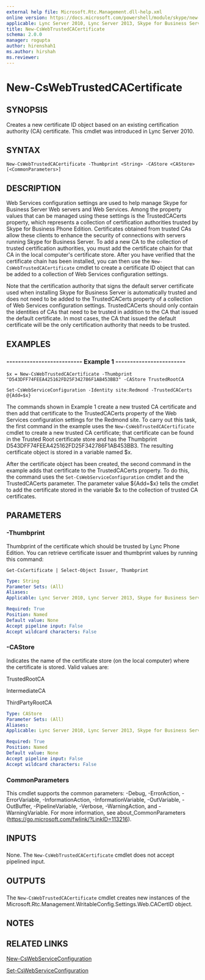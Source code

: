 ```yaml
---
external help file: Microsoft.Rtc.Management.dll-help.xml
online version: https://docs.microsoft.com/powershell/module/skype/new-cswebtrustedcacertificate
applicable: Lync Server 2010, Lync Server 2013, Skype for Business Server 2015, Skype for Business Server 2019
title: New-CsWebTrustedCACertificate
schema: 2.0.0
manager: rogupta
author: hirenshah1
ms.author: hirshah
ms.reviewer:
---
```


# New-CsWebTrustedCACertificate

## SYNOPSIS
Creates a new certificate ID object based on an existing certification authority (CA) certificate.
This cmdlet was introduced in Lync Server 2010.


## SYNTAX

```
New-CsWebTrustedCACertificate -Thumbprint <String> -CAStore <CAStore> [<CommonParameters>]
```

## DESCRIPTION
Web Services configuration settings are used to help manage Skype for Business Server Web servers and Web Services.
Among the property values that can be managed using these settings is the TrustedCACerts property, which represents a collection of certification authorities trusted by Skype for Business Phone Edition.
Certificates obtained from trusted CAs allow these clients to enhance the security of connections with servers running Skype for Business Server.
To add a new CA to the collection of trusted certification authorities, you must add the certificate chain for that CA in the local computer's certificate store.
After you have verified that the certificate chain has been installed, you can then use the `New-CsWebTrustedCACertificate` cmdlet to create a certificate ID object that can be added to a collection of Web Services configuration settings.

Note that the certification authority that signs the default server certificate used when installing Skype for Business Server is automatically trusted and does not need to be added to the TrustedCACerts property of a collection of Web Services configuration settings.
TrustedCACerts should only contain the identities of CAs that need to be trusted in addition to the CA that issued the default certificate.
In most cases, the CA that issued the default certificate will be the only certification authority that needs to be trusted.


## EXAMPLES

### -------------------------- Example 1 ------------------------
```
$x = New-CsWebTrustedCACertificate -Thumbprint "D543DFF74FEEA425162FD25F342786F1AB453BB3" -CAStore TrustedRootCA

Set-CsWebServiceConfiguration -Identity site:Redmond -TrustedCACerts @{Add=$x}
```

The commands shown in Example 1 create a new trusted CA certificate and then add that certificate to the TrustedCACerts property of the Web Services configuration settings for the Redmond site.
To carry out this task, the first command in the example uses the `New-CsWebTrustedCACertificate` cmdlet to create a new trusted CA certificate; that certificate can be found in the Trusted Root certificate store and has the Thumbprint D543DFF74FEEA425162FD25F342786F1AB453BB3.
The resulting certificate object is stored in a variable named $x.

After the certificate object has been created, the second command in the example adds that certificate to the TrustedCACerts property.
To do this, the command uses the `Set-CsWebServiceConfiguration` cmdlet and the TrustedCACerts parameter.
The parameter value ${Add=$x} tells the cmdlet to add the certificate stored in the variable $x to the collection of trusted CA certificates.


## PARAMETERS

### -Thumbprint
Thumbprint of the certificate which should be trusted by Lync Phone Edition.
You can retrieve certificate issuer and thumbprint values by running this command:

`Get-CsCertificate | Select-Object Issuer, Thumbprint`


```yaml
Type: String
Parameter Sets: (All)
Aliases: 
Applicable: Lync Server 2010, Lync Server 2013, Skype for Business Server 2015, Skype for Business Server 2019

Required: True
Position: Named
Default value: None
Accept pipeline input: False
Accept wildcard characters: False
```

### -CAStore
Indicates the name of the certificate store (on the local computer) where the certificate is stored.
Valid values are:

TrustedRootCA

IntermediateCA

ThirdPartyRootCA

```yaml
Type: CAStore
Parameter Sets: (All)
Aliases: 
Applicable: Lync Server 2010, Lync Server 2013, Skype for Business Server 2015, Skype for Business Server 2019

Required: True
Position: Named
Default value: None
Accept pipeline input: False
Accept wildcard characters: False
```

### CommonParameters
This cmdlet supports the common parameters: -Debug, -ErrorAction, -ErrorVariable, -InformationAction, -InformationVariable, -OutVariable, -OutBuffer, -PipelineVariable, -Verbose, -WarningAction, and -WarningVariable. For more information, see about_CommonParameters (https://go.microsoft.com/fwlink/?LinkID=113216).

## INPUTS

###  
None.
The `New-CsWebTrustedCACertificate` cmdlet does not accept pipelined input.

## OUTPUTS

###  
The `New-CsWebTrustedCACertificate` cmdlet creates new instances of the Microsoft.Rtc.Management.WritableConfig.Settings.Web.CACertID object.

## NOTES

## RELATED LINKS

[New-CsWebServiceConfiguration](New-CsWebServiceConfiguration.md)

[Set-CsWebServiceConfiguration](Set-CsWebServiceConfiguration.md)

